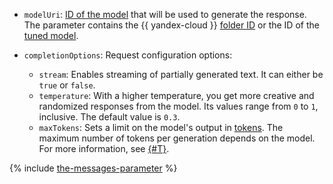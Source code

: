 * `modelUri`: [ID of the model](../../../foundation-models/concepts/yandexgpt/models.md) that will be used to generate the response. The parameter contains the {{ yandex-cloud }} [folder ID](../../../resource-manager/operations/folder/get-id.md) or the ID of the [tuned model](../../../foundation-models/concepts/tuning/index.md).
* `completionOptions`: Request configuration options:

  * `stream`: Enables streaming of partially generated text. It can either be `true` or `false`.
  * `temperature`: With a higher temperature, you get more creative and randomized responses from the model. Its values range from `0` to `1`, inclusive. The default value is `0.3`.
  * `maxTokens`: Sets a limit on the model's output in [tokens](../../../foundation-models/concepts/yandexgpt/tokens.md). The maximum number of tokens per generation depends on the model. For more information, see [{#T}](../../../foundation-models/concepts/limits.md).

{% include [the-messages-parameter](./the-messages-parameter.md) %}
